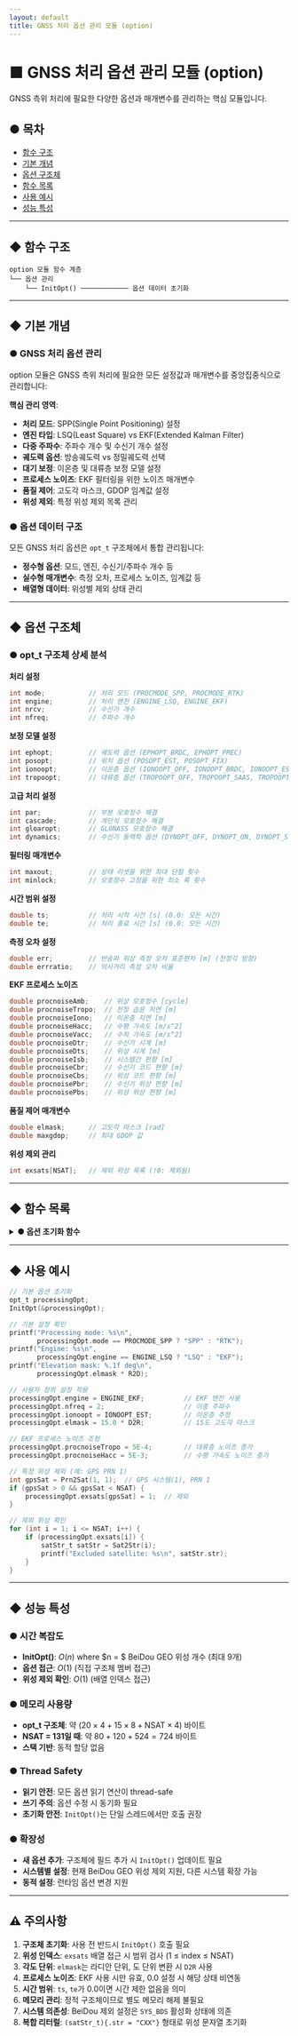 ```yaml
---
layout: default
title: GNSS 처리 옵션 관리 모듈 (option)
---
```


# ■ GNSS 처리 옵션 관리 모듈 (option)

GNSS 측위 처리에 필요한 다양한 옵션과 매개변수를 관리하는 핵심 모듈입니다.

## ● 목차
- [함수 구조](#◆-함수-구조)
- [기본 개념](#◆-기본-개념)
- [옵션 구조체](#◆-옵션-구조체)
- [함수 목록](#◆-함수-목록)
- [사용 예시](#◆-사용-예시)
- [성능 특성](#◆-성능-특성)

---

## ◆ 함수 구조

```
option 모듈 함수 계층
└── 옵션 관리
    └── InitOpt() ──────────── 옵션 데이터 초기화
```

---

## ◆ 기본 개념

### ● GNSS 처리 옵션 관리
option 모듈은 GNSS 측위 처리에 필요한 모든 설정값과 매개변수를 중앙집중식으로 관리합니다:

**핵심 관리 영역**:
- **처리 모드**: SPP(Single Point Positioning) 설정
- **엔진 타입**: LSQ(Least Square) vs EKF(Extended Kalman Filter)
- **다중 주파수**: 주파수 개수 및 수신기 개수 설정
- **궤도력 옵션**: 방송궤도력 vs 정밀궤도력 선택
- **대기 보정**: 이온층 및 대류층 보정 모델 설정
- **프로세스 노이즈**: EKF 필터링을 위한 노이즈 매개변수
- **품질 제어**: 고도각 마스크, GDOP 임계값 설정
- **위성 제외**: 특정 위성 제외 목록 관리

### ● 옵션 데이터 구조
모든 GNSS 처리 옵션은 `opt_t` 구조체에서 통합 관리됩니다:
- **정수형 옵션**: 모드, 엔진, 수신기/주파수 개수 등
- **실수형 매개변수**: 측정 오차, 프로세스 노이즈, 임계값 등
- **배열형 데이터**: 위성별 제외 상태 관리

---

## ◆ 옵션 구조체

### ● opt_t 구조체 상세 분석

**처리 설정**
```c
int mode;           // 처리 모드 (PROCMODE_SPP, PROCMODE_RTK)
int engine;         // 처리 엔진 (ENGINE_LSQ, ENGINE_EKF)
int nrcv;           // 수신기 개수
int nfreq;          // 주파수 개수
```

**보정 모델 설정**
```c
int ephopt;         // 궤도력 옵션 (EPHOPT_BRDC, EPHOPT_PREC)
int posopt;         // 위치 옵션 (POSOPT_EST, POSOPT_FIX)
int ionoopt;        // 이온층 옵션 (IONOOPT_OFF, IONOOPT_BRDC, IONOOPT_EST)
int tropoopt;       // 대류층 옵션 (TROPOOPT_OFF, TROPOOPT_SAAS, TROPOOPT_EST)
```

**고급 처리 설정**
```c
int par;            // 부분 모호정수 해결
int cascade;        // 계단식 모호정수 해결
int gloaropt;       // GLONASS 모호정수 해결
int dynamics;       // 수신기 동역학 옵션 (DYNOPT_OFF, DYNOPT_ON, DYNOPT_STATIC)
```

**필터링 매개변수**
```c
int maxout;         // 상태 리셋을 위한 최대 단절 횟수
int minlock;        // 모호정수 고정을 위한 최소 록 횟수
```

**시간 범위 설정**
```c
double ts;          // 처리 시작 시간 [s] (0.0: 모든 시간)
double te;          // 처리 종료 시간 [s] (0.0: 모든 시간)
```

**측정 오차 설정**
```c
double err;         // 반송파 위상 측정 오차 표준편차 [m] (천정각 방향)
double errratio;    // 의사거리 측정 오차 비율
```

**EKF 프로세스 노이즈**
```c
double procnoiseAmb;    // 위상 모호정수 [cycle]
double procnoiseTropo;  // 천정 습윤 지연 [m]
double procnoiseIono;   // 이온층 지연 [m]
double procnoiseHacc;   // 수평 가속도 [m/s^2]
double procnoiseVacc;   // 수직 가속도 [m/s^2]
double procnoiseDtr;    // 수신기 시계 [m]
double procnoiseDts;    // 위성 시계 [m]
double procnoiseIsb;    // 시스템간 편향 [m]
double procnoiseCbr;    // 수신기 코드 편향 [m]
double procnoiseCbs;    // 위성 코드 편향 [m]
double procnoisePbr;    // 수신기 위상 편향 [m]
double procnoisePbs;    // 위성 위상 편향 [m]
```

**품질 제어 매개변수**
```c
double elmask;      // 고도각 마스크 [rad]
double maxgdop;     // 최대 GDOP 값
```

**위성 제외 관리**
```c
int exsats[NSAT];   // 제외 위성 목록 (!0: 제외됨)
```

---

## ◆ 함수 목록

<details>
<summary><strong>● 옵션 초기화 함수</strong></summary>

<ul>
<li><details>
<summary><strong>♦ void InitOpt(opt_t *opt)</strong></summary>

**목적**: 옵션 데이터 구조체 초기화

**입력**:
- `opt_t *opt`: 초기화할 옵션 구조체

**출력**:
- `void`: 반환값 없음

**초기화 설정값**:

**기본 처리 설정**:
- `mode = PROCMODE_SPP`: SPP 모드
- `engine = ENGINE_LSQ`: 최소제곱법 엔진
- `nrcv = 1`: 단일 수신기
- `nfreq = 1`: 단일 주파수

**보정 모델 기본값**:
- `ephopt = EPHOPT_BRDC`: 방송 궤도력 사용
- `posopt = POSOPT_EST`: 위치 추정 모드
- `ionoopt = IONOOPT_BRDC`: 방송 이온층 모델
- `tropoopt = TROPOOPT_SAAS`: Saastamoinen 대류층 모델

**고급 설정 기본값**:
- `par = 0`: 부분 모호정수 해결 비활성화
- `cascade = 0`: 계단식 모호정수 해결 비활성화
- `gloaropt = 0`: GLONASS 모호정수 해결 비활성화
- `dynamics = DYNOPT_OFF`: 동역학 모델 비활성화

**필터링 매개변수 기본값**:
- `maxout = 5`: 최대 5회 단절 시 상태 리셋
- `minlock = 0`: 모호정수 고정을 위한 최소 록 없음

**시간 범위 기본값**:
- `ts = 0.0`: 시작 시간 제한 없음
- `te = 0.0`: 종료 시간 제한 없음

**측정 오차 기본값**:
- `err = 3E-3`: 3mm 반송파 위상 오차 (천정각)
- `errratio = 100.0`: 100배 의사거리 오차 비율

**EKF 프로세스 노이즈 기본값**:
- `procnoiseAmb = 1E-8`: 위상 모호정수 노이즈
- `procnoiseTropo = 1E-4`: 대류층 노이즈
- `procnoiseIono = 0.0`: 이온층 노이즈 (비활성화)
- `procnoiseHacc = 1E-2`: 수평 가속도 노이즈
- `procnoiseVacc = 1E-3`: 수직 가속도 노이즈
- `procnoiseDtr = 0.0`: 수신기 시계 노이즈 (비활성화)
- `procnoiseDts = 0.0`: 위성 시계 노이즈 (비활성화)
- `procnoiseIsb = 0.0`: 시스템간 편향 노이즈 (비활성화)
- `procnoiseCbr = 1E-8`: 수신기 코드 편향 노이즈
- `procnoiseCbs = 1E-8`: 위성 코드 편향 노이즈
- `procnoisePbr = 1E-8`: 수신기 위상 편향 노이즈
- `procnoisePbs = 1E-8`: 위성 위상 편향 노이즈

**품질 제어 기본값**:
- `elmask = 10.0 * D2R`: 10도 고도각 마스크
- `maxgdop = 30.0`: 최대 GDOP 30

**위성 제외 설정**:
- 모든 위성을 기본적으로 사용 가능으로 초기화
- BeiDou 시스템이 활성화된 경우, GEO 위성들을 기본 제외:
  - **BDS-2 GEO**: C01, C02, C03, C04, C05
  - **BDS-3 GEO**: C59, C60, C61, C62

**로직**:
```c
1. 모든 옵션 필드를 기본값으로 설정
2. exsats 배열을 0으로 초기화 (모든 위성 사용)
3. BeiDou 시스템 활성화 확인
4. GEO 위성들을 안전하게 제외 목록에 추가
5. 위성 인덱스 유효성 검사 수행
```

</details></li>
</ul>

</details>

---

## ◆ 사용 예시

```c
// 기본 옵션 초기화
opt_t processingOpt;
InitOpt(&processingOpt);

// 기본 설정 확인
printf("Processing mode: %s\n",
       processingOpt.mode == PROCMODE_SPP ? "SPP" : "RTK");
printf("Engine: %s\n",
       processingOpt.engine == ENGINE_LSQ ? "LSQ" : "EKF");
printf("Elevation mask: %.1f deg\n",
       processingOpt.elmask * R2D);

// 사용자 정의 설정 적용
processingOpt.engine = ENGINE_EKF;          // EKF 엔진 사용
processingOpt.nfreq = 2;                    // 이중 주파수
processingOpt.ionoopt = IONOOPT_EST;        // 이온층 추정
processingOpt.elmask = 15.0 * D2R;          // 15도 고도각 마스크

// EKF 프로세스 노이즈 조정
processingOpt.procnoiseTropo = 5E-4;        // 대류층 노이즈 증가
processingOpt.procnoiseHacc = 5E-3;         // 수평 가속도 노이즈 증가

// 특정 위성 제외 (예: GPS PRN 1)
int gpsSat = Prn2Sat(1, 1);  // GPS 시스템(1), PRN 1
if (gpsSat > 0 && gpsSat < NSAT) {
    processingOpt.exsats[gpsSat] = 1;  // 제외
}

// 제외 위성 확인
for (int i = 1; i <= NSAT; i++) {
    if (processingOpt.exsats[i]) {
        satStr_t satStr = Sat2Str(i);
        printf("Excluded satellite: %s\n", satStr.str);
    }
}
```

---

## ◆ 성능 특성

### ● 시간 복잡도
- **InitOpt()**: $O(n)$ where $n = $ BeiDou GEO 위성 개수 (최대 9개)
- **옵션 접근**: $O(1)$ (직접 구조체 멤버 접근)
- **위성 제외 확인**: $O(1)$ (배열 인덱스 접근)

### ● 메모리 사용량
- **opt_t 구조체**: 약 $(20 \times 4 + 15 \times 8 + \text{NSAT} \times 4)$ 바이트
- **NSAT = 131일 때**: 약 $80 + 120 + 524 = 724$ 바이트
- **스택 기반**: 동적 할당 없음

### ● Thread Safety
- **읽기 안전**: 모든 옵션 읽기 연산이 thread-safe
- **쓰기 주의**: 옵션 수정 시 동기화 필요
- **초기화 안전**: `InitOpt()`는 단일 스레드에서만 호출 권장

### ● 확장성
- **새 옵션 추가**: 구조체에 필드 추가 시 `InitOpt()` 업데이트 필요
- **시스템별 설정**: 현재 BeiDou GEO 위성 제외 지원, 다른 시스템 확장 가능
- **동적 설정**: 런타임 옵션 변경 지원

---

## ⚠ 주의사항

1. **구조체 초기화**: 사용 전 반드시 `InitOpt()` 호출 필요
2. **위성 인덱스**: `exsats` 배열 접근 시 범위 검사 (1 ≤ index ≤ NSAT)
3. **각도 단위**: `elmask`는 라디안 단위, 도 단위 변환 시 `D2R` 사용
4. **프로세스 노이즈**: EKF 사용 시만 유효, 0.0 설정 시 해당 상태 비연동
5. **시간 범위**: `ts`, `te`가 0.0이면 시간 제한 없음을 의미
6. **메모리 관리**: 정적 구조체이므로 별도 메모리 해제 불필요
7. **시스템 의존성**: BeiDou 제외 설정은 `SYS_BDS` 활성화 상태에 의존
8. **복합 리터럴**: `(satStr_t){.str = "CXX"}` 형태로 위성 문자열 초기화
